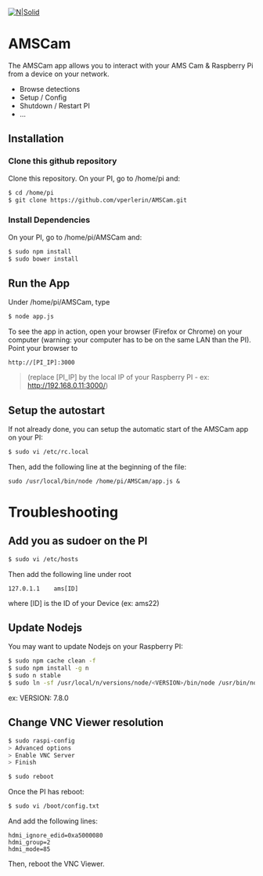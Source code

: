 [![N|Solid](http://www.amsmeteors.org/_members/ico/apple-touch-icon-114x114-precomposed.png)](http://www.amsmeteors.org)
# AMSCam

The AMSCam app allows you to interact with your AMS Cam & Raspberry Pi from a device on your network.

  - Browse detections
  - Setup / Config
  - Shutdown / Restart PI
  - ...

## Installation

### Clone this github repository
Clone this repository.
On your PI, go to /home/pi and:
```sh
$ cd /home/pi
$ git clone https://github.com/vperlerin/AMSCam.git
```

### Install Dependencies 
On your PI, go to /home/pi/AMSCam and:
```sh
$ sudo npm install 
$ sudo bower install
```
## Run the App
Under /home/pi/AMSCam, type
```sh
$ node app.js
```

To see the app in action, open your browser (Firefox or Chrome) on your computer (warning: your computer has to be on the same LAN than the PI). Point your browser to 
```
http://[PI_IP]:3000
```
> (replace [PI_IP] by the local IP of your Raspberry PI - ex: http://192.168.0.11:3000/)

## Setup the autostart
If not already done, you can setup the automatic start of the AMSCam app on your PI:
```sh
$ sudo vi /etc/rc.local
```
Then, add the following line at the beginning of the file:
```
sudo /usr/local/bin/node /home/pi/AMSCam/app.js &
```



#  Troubleshooting

## Add you as sudoer on the PI
```sh
$ sudo vi /etc/hosts
```
Then add the following line under root
```
127.0.1.1    ams[ID]
```
where [ID] is the ID of your Device (ex: ams22)

## Update Nodejs
You may want to update Nodejs on your Raspberry PI:
```sh
$ sudo npm cache clean -f
$ sudo npm install -g n
$ sudo n stable
$ sudo ln -sf /usr/local/n/versions/node/<VERSION>/bin/node /usr/bin/node 
```
ex: VERSION: 7.8.0

## Change VNC Viewer resolution
```sh
$ sudo raspi-config
> Advanced options
> Enable VNC Server
> Finish
```

```sh
$ sudo reboot
```

Once the PI has reboot:
```sh
$ sudo vi /boot/config.txt
```

And add the following lines:
```
hdmi_ignore_edid=0xa5000080
hdmi_group=2
hdmi_mode=85
```
Then, reboot the VNC Viewer. 
